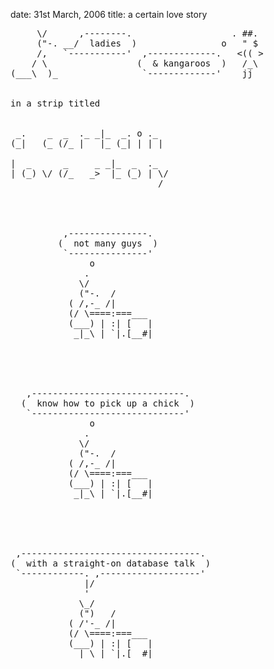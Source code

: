 date: 31st March, 2006
title: a certain love story

<pre>
     \/      ,--------.                   . ##. 
     ("-. __/  ladies  )                o   " $ 
     /,   `-----------'  ,-------------.   <(( >
    / \                 (  & kangaroos  )   /_\ 
(___\  )_                `-------------'    jj  


in a strip titled


 _.    _  _  ._ _|_  _. o ._  
(_|   (_ (/_ |   |_ (_| | | | 

|  _      _     _ _|_  _  ._  
| (_) \/ (/_   _>  |_ (_) | \/
                            / 




          ,---------------.          
         (  not many guys  )         
          `---------------'          
               o                     
              .                      
             \/                      
             ("-.  /                 
           ( /,-_ /|                 
           (/ \====:===___           
           (___) | :| [   |          
            _|_\ | `|.[__#|          





   ,-----------------------------.   
  (  know how to pick up a chick  )  
   `-----------------------------'   
               o                     
              .                      
             \/                      
             ("-.  /                 
           ( /,-_ /|                 
           (/ \====:===___           
           (___) | :| [   |          
            _|_\ | `|.[__#|          





 ,----------------------------------. 
(  with a straight-on database talk  )
 `------------. ,-------------------' 
              |/                      
              '                       
             \_/                      
             (")   /                  
           ( /'-_ /|                  
           (/ \====:===___            
           (___) | :| [   |           
            _|_\ | `|.[__#|           
</pre>
